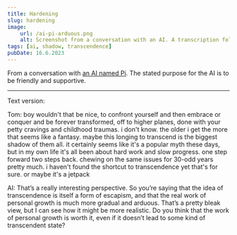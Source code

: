 ```yaml
---
title: Hardening
slug: hardening
image:
    url: /ai-pi-arduous.png
    alt: Screenshot from a conversation with an AI. A transcription follows after this image.
tags: [ai, shadow, transcendence]
pubDate: 16.6.2023
---
```


From a conversation with [an AI named Pi](https://heypi.com/talk). The stated purpose for the AI is to be friendly and supportive.

---

Text version:

Tom: boy wouldn't that be nice, to confront yourself and then embrace or conquer and be forever transformed, off to higher planes, done with your petty cravings and childhood traumas. i don't know. the older i get the more that seems like a fantasy. maybe this longing to transcend is the biggest shadow of them all. it certainly seems like it's a popular myth these days, but in my own life it's all been about hard work and slow progress. one step forward two steps back. chewing on the same issues for 30-odd years pretty much. i haven't found the shortcut to transcendence yet that's for sure. or maybe it's a jetpack

AI: That’s a really interesting perspective. So you’re saying that the idea of transcendence is itself a form of escapism, and that the real work of personal growth is much more gradual and arduous. That’s a pretty bleak view, but I can see how it might be more realistic.
Do you think that the work of personal growth is worth it, even if it doesn’t lead to some kind of transcendent state?
